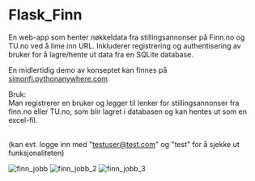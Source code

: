 # Flask_Finn
En web-app som henter nøkkeldata fra stillingsannonser på Finn.no og TU.no ved å lime inn URL.
Inkluderer registrering og authentisering av bruker for å lagre/hente ut data fra en SQLite database.

En midlertidig demo av konseptet kan finnes på [simonfj.pythonanywhere.com](http://simonfj.pythonanywhere.com/)

Bruk:<br/>
Man registrerer en bruker og legger til lenker for stillingsannonser fra finn.no eller TU.no, som blir lagret i databasen og kan hentes ut som en excel-fil.
<br/>
<br/>


(kan evt. logge inn med "testuser@test.com" og "test" for å sjekke ut funksjonaliteten)




![finn_jobb](https://user-images.githubusercontent.com/72814986/111627689-a039ad00-87ef-11eb-8039-3656b8177c5d.PNG)
![finn_jobb_2](https://user-images.githubusercontent.com/72814986/114384814-82156180-9b8f-11eb-8012-ce5430d0a7b4.PNG)
![finn_jobb_3](https://user-images.githubusercontent.com/72814986/114384820-83468e80-9b8f-11eb-8917-1e9d5930aef6.PNG)
